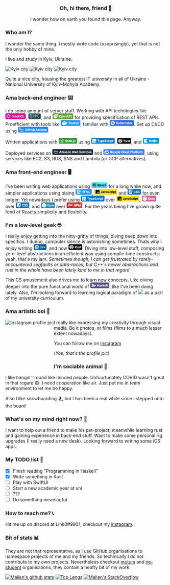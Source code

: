 
<h3 align="center"> Oh, hi there, friend 👋 </h3>
<p align="center">I wonder how on earth you found this page. Anyway.</p>

### Who am I? 
I wonder the same thing. I mostly write code (usuprisingly), yet that is not the only hobby of mine.

I live and study in Kyiv, Ukraine. 

<img alt="Kyiv city" height="200px"
src="https://lh3.googleusercontent.com/proxy/01i6j1cBs8cHCwDeAfrcQo2HkCLPXcA_eQwwzsxoSHxqfDfxbgITfQMdHNMGIHnOYhIzNweKdT7x5WsvAXSDB7Jl8lehUYvKcs2Rih0aPHhySikndw">
<img alt="Kyiv city" height="200px"
src="https://images.unian.net/photos/2019_04/1555060857-5904.png?0.7201533713226083">
<img alt="Kyiv city" height="200px"
src="https://images.fineartamerica.com/images/artworkimages/mediumlarge/1/1-national-university-of-kyiv-mohyla-academy-alain-de-maximy.jpg">

Quite a nice city, housing the greatest IT university in all of Ukraine - National University of Kyiv-Mohyla Academy.

### Ama back-end engineer ⌨️
I do some amount of server stuff. Working with API techologies like <img height="18" src="assets/graphql.svg" />, <img height="18" src="assets/grpc.png" />, and <img height="18" src="assets/openapi.svg" /> for providing specification of REST APIs. Proefficient with tools like <img height="18" src="assets/docker.svg" />, familiar with <img height="18" src="assets/kubernetes.svg" />. Set up CI/CD using <img height="18" src="assets/ghactions.svg" />.

Written applications with <img height="18" src="assets/nodejs.svg" /> using <img height="18" src="assets/typescript.svg" />, <img height="18" src="assets/rust.svg" />, and <img height="18" src="assets/kotlin.svg" />

Deployed services on <img height="18" src="assets/aws.svg" /> and <img height="18" src="assets/gcp.svg" />, using services like EC2, S3, RDS, SNS and Lambda (or GCP alternatives).

### Ama front-end engineer 🖥
I've been writing web applications using <img height="18" src="assets/react.svg" /> for a long while now, and simpler applications using plaing <img height="18" src="assets/html.svg" />, <img height="18" src="assets/javascript.svg" /> and <img height="18" src="assets/css.svg" /> for even longer. Yet nowadays I prefer using <img height="18" src="assets/typescript.svg" /> over <img height="18" src="assets/javascript.svg" />, <img height="18" src="assets/sass.svg" /> over <img height="18" src="assets/css.svg" />, and <img height="18" src="assets/yarn.svg" /> over <img height="18" src="assets/npm.svg" />. For the years being I've grown quite fond of Reacts simplicity and flexibility.

### I'm a low-level geek 🤓
I really enjoy getting into the nitty-gritty of things, diving deep down into specifics. I dunno, computer sience is astonishing sometimes. Thats why I enjoy writing <img height="18" src="assets/cpp.svg" />, and now <img height="18" src="assets/rust.svg" />. Diving into low-level stuff, composing zero-level abstractions in an efficient way using compile-time constructs: yeah, that's my jam. _Sometimes though, I can get frustrated by rarely-encountered segfaults or data-races, but C++'s newer abstractions and rust in the whole have been lately kind to me in that regard_

This CS amusement also drives me to learn new concepts. Like diving deeper into the pure functional world of <img height="18" src="assets/haskell.svg" />, like I've been doing lately. Also, I'm looking forward to learning logical paradigm of <img height="18" src="assets/prolog.svg" /> as a part of my university curriculum.

### Ama artistic boi 📸
[<img height="150px" align="left" alt="Instagram profile pic" src="https://i.imgur.com/g0kPFkq.png">](https://www.instagram.com/q_link0_p/)

I really like expressing my creativity through visual media. Be it photos, or films (films to a much lesser extent nowadays). 

You can follow me on [instagram](https://www.instagram.com/q_link0_p/)

(_Yes, that's the profile pic_)

### I'm sociable animal 🐝
I like hangin' 'round like minded people. Unfourtunately COVID wasn't great in that regard 😷. I need cooperation like air. Just put me in team environment to let me be happy.

Also I like snowboarding 🏂, but I has been a real while since I stepped onto the board

### What's on my mind right now? 🧠
I want to help out a friend to make his pet-project, meanwhile learning rust and gaining experience in back-end stuff.
Want to make some personal rig upgrades (I really need a new desk).
Looking forward to writing some iOS apps.

### My TODO list 📝
- [X] Finish reading "Programming in Haskell"
- [X] Write something in Rust
- [ ] Play with SwiftUI
- [ ] Start a new academic year at uni
- [ ] ???
- [ ] Do something meaningful

### How to reach me? 📞
Hit me up on discord at Link0#9901, checkout my [instagram](https://www.instagram.com/q_link0_p/).

### Bit of stats 📊
They are not that representative, as I use GitHub organisations to namespace projects of me and my friends. So techincally I do not contribute to my own projects. Nevertheless checkout [motum](https://github.com/MotumInc) and [ne-student](https://github.com/Ne-Student) organisations, they contain a heafty bit of my work.

[![Malien's github stats](https://github-readme-stats.vercel.app/api?username=malien&count_private=true&show_icons=true&hide=stars&theme=buefy&bg_color=145,ffffff,f4ddff)](https://github.com/anuraghazra/github-readme-stats)
[![Top Langs](https://github-readme-stats.vercel.app/api/top-langs/?username=malien&hide=JavaScript&layout=compact&bg_color=145,ffffff,87ecd3)](https://github.com/anuraghazra/github-readme-stats)
[![Malien's StackOverflow](https://github-readme-stackoverflow.vercel.app/?userID=9342577&layout=compact)](https://stackoverflow.com/users/9342577/link0)

<!--
**Malien/Malien** is a ✨ _special_ ✨ repository because its `README.md` (this file) appears on your GitHub profile.

Here are some ideas to get you started:

- 🔭 I’m currently working on ...
- 🌱 I’m currently learning ...
- 👯 I’m looking to collaborate on ...
- 🤔 I’m looking for help with ...
- 💬 Ask me about ...
- 📫 How to reach me: ...
- 😄 Pronouns: ...
- ⚡ Fun fact: ...
-->
